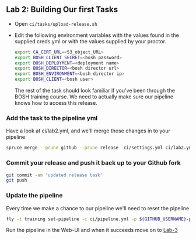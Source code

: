 ## Lab 2: Building Our first Tasks
* Open `ci/tasks/upload-release.sh`
* Edit the following environment variables with the values found in the supplied creds.yml or with the values supplied by your proctor.

  ```bash
  export CA_CERT_URL=<S3_object_URL>
  export BOSH_CLIENT_SECRET=<bosh password>
  export BOSH_DEPLOYMENT=<deployment name>
  export BOSH_DIRECTOR=<bosh director url>
  export BOSH_ENVIRONMENT=<bosh director ip>
  export BOSH_CLIENT=<bosh user>
  ```

  The rest of the task should look familiar if you've been through the BOSH training course. We need to actually make sure our pipeline knows how to access this release.

### Add the task to the pipeline yml
Have a look at ci/lab2.yml, and we'll merge those changes in to your pipeline

```bash 
spruce merge --prune github --prune release  ci/settings.yml ci/lab2.yml > ci/pipeline.yml
```

### Commit your release and push it back up to your Github fork

```bash
git commit -am 'updated release task'
git push
```

### Update the pipeline
Every time we make a chance to our pipeline we'll need to reset the pipeline

```bash
fly -t training set-pipeline -c ci/pipeline.yml -p ${GITHUB_USERNAME}-pipeline
```

Run the pipeline in the Web-UI and when it succeeds move on to [Lab-3](lab-3.md)

